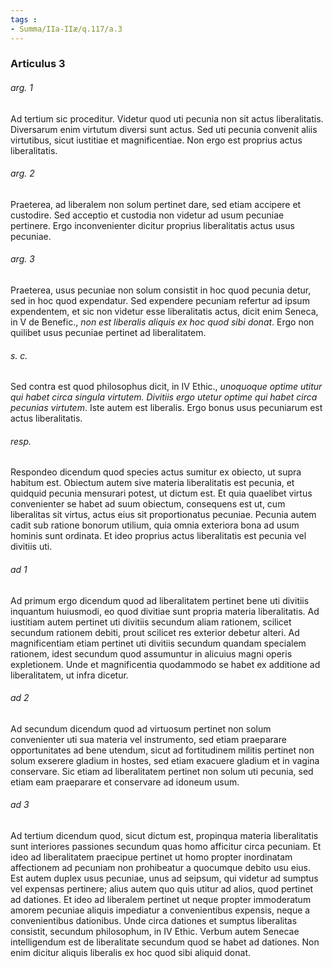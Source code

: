 ```yaml
---
tags : 
- Summa/IIa-IIæ/q.117/a.3
---
```


### Articulus 3

###### arg. 1
Ad tertium sic proceditur. Videtur quod uti pecunia non sit actus liberalitatis. Diversarum enim virtutum diversi sunt actus. Sed uti pecunia convenit aliis virtutibus, sicut iustitiae et magnificentiae. Non ergo est proprius actus liberalitatis.

###### arg. 2
Praeterea, ad liberalem non solum pertinet dare, sed etiam accipere et custodire. Sed acceptio et custodia non videtur ad usum pecuniae pertinere. Ergo inconvenienter dicitur proprius liberalitatis actus usus pecuniae.

###### arg. 3
Praeterea, usus pecuniae non solum consistit in hoc quod pecunia detur, sed in hoc quod expendatur. Sed expendere pecuniam refertur ad ipsum expendentem, et sic non videtur esse liberalitatis actus, dicit enim Seneca, in V de Benefic., *non est liberalis aliquis ex hoc quod sibi donat*. Ergo non quilibet usus pecuniae pertinet ad liberalitatem.

###### s. c.
Sed contra est quod philosophus dicit, in IV Ethic., *unoquoque optime utitur qui habet circa singula virtutem. Divitiis ergo utetur optime qui habet circa pecunias virtutem*. Iste autem est liberalis. Ergo bonus usus pecuniarum est actus liberalitatis.

###### resp.
Respondeo dicendum quod species actus sumitur ex obiecto, ut supra habitum est. Obiectum autem sive materia liberalitatis est pecunia, et quidquid pecunia mensurari potest, ut dictum est. Et quia quaelibet virtus convenienter se habet ad suum obiectum, consequens est ut, cum liberalitas sit virtus, actus eius sit proportionatus pecuniae. Pecunia autem cadit sub ratione bonorum utilium, quia omnia exteriora bona ad usum hominis sunt ordinata. Et ideo proprius actus liberalitatis est pecunia vel divitiis uti.

###### ad 1
Ad primum ergo dicendum quod ad liberalitatem pertinet bene uti divitiis inquantum huiusmodi, eo quod divitiae sunt propria materia liberalitatis. Ad iustitiam autem pertinet uti divitiis secundum aliam rationem, scilicet secundum rationem debiti, prout scilicet res exterior debetur alteri. Ad magnificentiam etiam pertinet uti divitiis secundum quandam specialem rationem, idest secundum quod assumuntur in alicuius magni operis expletionem. Unde et magnificentia quodammodo se habet ex additione ad liberalitatem, ut infra dicetur.

###### ad 2
Ad secundum dicendum quod ad virtuosum pertinet non solum convenienter uti sua materia vel instrumento, sed etiam praeparare opportunitates ad bene utendum, sicut ad fortitudinem militis pertinet non solum exserere gladium in hostes, sed etiam exacuere gladium et in vagina conservare. Sic etiam ad liberalitatem pertinet non solum uti pecunia, sed etiam eam praeparare et conservare ad idoneum usum.

###### ad 3
Ad tertium dicendum quod, sicut dictum est, propinqua materia liberalitatis sunt interiores passiones secundum quas homo afficitur circa pecuniam. Et ideo ad liberalitatem praecipue pertinet ut homo propter inordinatam affectionem ad pecuniam non prohibeatur a quocumque debito usu eius. Est autem duplex usus pecuniae, unus ad seipsum, qui videtur ad sumptus vel expensas pertinere; alius autem quo quis utitur ad alios, quod pertinet ad dationes. Et ideo ad liberalem pertinet ut neque propter immoderatum amorem pecuniae aliquis impediatur a convenientibus expensis, neque a convenientibus dationibus. Unde circa dationes et sumptus liberalitas consistit, secundum philosophum, in IV Ethic. Verbum autem Senecae intelligendum est de liberalitate secundum quod se habet ad dationes. Non enim dicitur aliquis liberalis ex hoc quod sibi aliquid donat.

